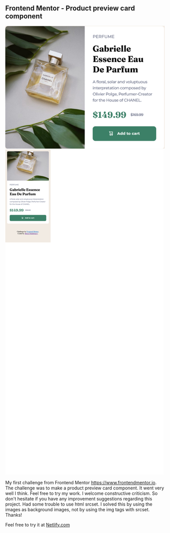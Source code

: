 ## Frontend Mentor - Product preview card component

![Desktop](./desktop.png)
![Mobile](./mobile.png)

My first challenge from Frontend Mentor https://www.frontendmentor.io. The challenge was to make a product preview card component. It went very well I think. Feel free to try my work. I welcome constructive criticism. So don't hesitate if you have any improvement suggestions regarding this project.
Had some trouble to use html srcset. I solved this by using the images as background images, not by using the img tags with srcset.
Thanks!

Feel free to try it at [Netlify.com](https://legendary-chimera-96c039.netlify.app/)
